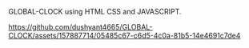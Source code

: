 GLOBAL-CLOCK using HTML CSS and JAVASCRIPT.

https://github.com/dushyant4665/GLOBAL-CLOCK/assets/157887714/05485c67-c6d5-4c0a-81b5-14e4691c7de4

